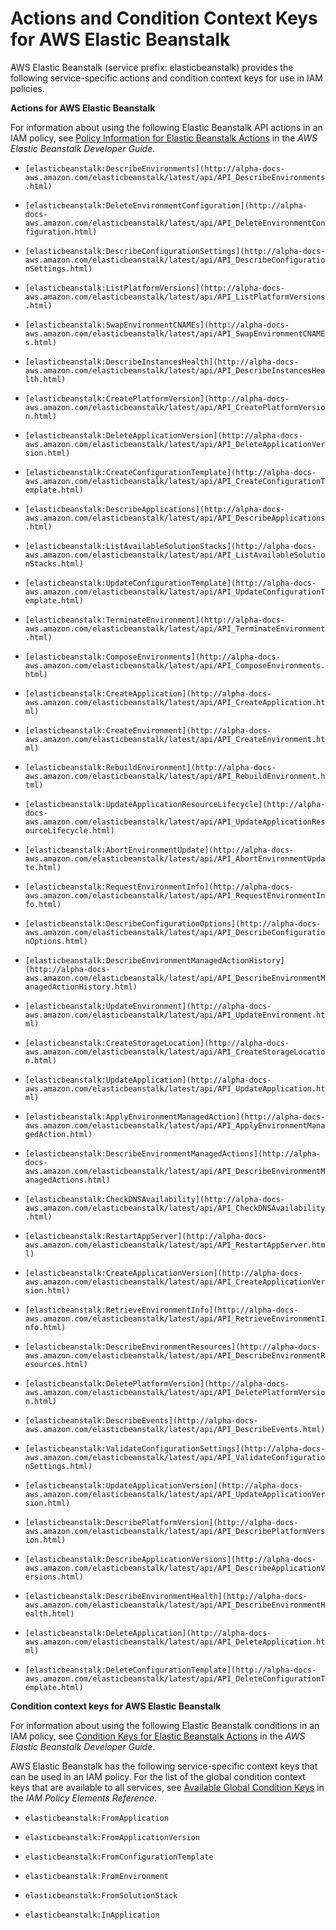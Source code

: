 # Actions and Condition Context Keys for AWS Elastic Beanstalk<a name="list_elasticbeanstalk"></a>

AWS Elastic Beanstalk \(service prefix: elasticbeanstalk\) provides the following service\-specific actions and condition context keys for use in IAM policies\.

**Actions for AWS Elastic Beanstalk**

For information about using the following Elastic Beanstalk API actions in an IAM policy, see [Policy Information for Elastic Beanstalk Actions](http://alpha-docs-aws.amazon.com/elasticbeanstalk/latest/dg/AWSHowTo.iam.policies.actions.html#AWSHowTo.iam.policies.actions.table) in the *AWS Elastic Beanstalk Developer Guide*\.

+ `[elasticbeanstalk:DescribeEnvironments](http://alpha-docs-aws.amazon.com/elasticbeanstalk/latest/api/API_DescribeEnvironments.html)`

+ `[elasticbeanstalk:DeleteEnvironmentConfiguration](http://alpha-docs-aws.amazon.com/elasticbeanstalk/latest/api/API_DeleteEnvironmentConfiguration.html)`

+ `[elasticbeanstalk:DescribeConfigurationSettings](http://alpha-docs-aws.amazon.com/elasticbeanstalk/latest/api/API_DescribeConfigurationSettings.html)`

+ `[elasticbeanstalk:ListPlatformVersions](http://alpha-docs-aws.amazon.com/elasticbeanstalk/latest/api/API_ListPlatformVersions.html)`

+ `[elasticbeanstalk:SwapEnvironmentCNAMEs](http://alpha-docs-aws.amazon.com/elasticbeanstalk/latest/api/API_SwapEnvironmentCNAMEs.html)`

+ `[elasticbeanstalk:DescribeInstancesHealth](http://alpha-docs-aws.amazon.com/elasticbeanstalk/latest/api/API_DescribeInstancesHealth.html)`

+ `[elasticbeanstalk:CreatePlatformVersion](http://alpha-docs-aws.amazon.com/elasticbeanstalk/latest/api/API_CreatePlatformVersion.html)`

+ `[elasticbeanstalk:DeleteApplicationVersion](http://alpha-docs-aws.amazon.com/elasticbeanstalk/latest/api/API_DeleteApplicationVersion.html)`

+ `[elasticbeanstalk:CreateConfigurationTemplate](http://alpha-docs-aws.amazon.com/elasticbeanstalk/latest/api/API_CreateConfigurationTemplate.html)`

+ `[elasticbeanstalk:DescribeApplications](http://alpha-docs-aws.amazon.com/elasticbeanstalk/latest/api/API_DescribeApplications.html)`

+ `[elasticbeanstalk:ListAvailableSolutionStacks](http://alpha-docs-aws.amazon.com/elasticbeanstalk/latest/api/API_ListAvailableSolutionStacks.html)`

+ `[elasticbeanstalk:UpdateConfigurationTemplate](http://alpha-docs-aws.amazon.com/elasticbeanstalk/latest/api/API_UpdateConfigurationTemplate.html)`

+ `[elasticbeanstalk:TerminateEnvironment](http://alpha-docs-aws.amazon.com/elasticbeanstalk/latest/api/API_TerminateEnvironment.html)`

+ `[elasticbeanstalk:ComposeEnvironments](http://alpha-docs-aws.amazon.com/elasticbeanstalk/latest/api/API_ComposeEnvironments.html)`

+ `[elasticbeanstalk:CreateApplication](http://alpha-docs-aws.amazon.com/elasticbeanstalk/latest/api/API_CreateApplication.html)`

+ `[elasticbeanstalk:CreateEnvironment](http://alpha-docs-aws.amazon.com/elasticbeanstalk/latest/api/API_CreateEnvironment.html)`

+ `[elasticbeanstalk:RebuildEnvironment](http://alpha-docs-aws.amazon.com/elasticbeanstalk/latest/api/API_RebuildEnvironment.html)`

+ `[elasticbeanstalk:UpdateApplicationResourceLifecycle](http://alpha-docs-aws.amazon.com/elasticbeanstalk/latest/api/API_UpdateApplicationResourceLifecycle.html)`

+ `[elasticbeanstalk:AbortEnvironmentUpdate](http://alpha-docs-aws.amazon.com/elasticbeanstalk/latest/api/API_AbortEnvironmentUpdate.html)`

+ `[elasticbeanstalk:RequestEnvironmentInfo](http://alpha-docs-aws.amazon.com/elasticbeanstalk/latest/api/API_RequestEnvironmentInfo.html)`

+ `[elasticbeanstalk:DescribeConfigurationOptions](http://alpha-docs-aws.amazon.com/elasticbeanstalk/latest/api/API_DescribeConfigurationOptions.html)`

+ `[elasticbeanstalk:DescribeEnvironmentManagedActionHistory](http://alpha-docs-aws.amazon.com/elasticbeanstalk/latest/api/API_DescribeEnvironmentManagedActionHistory.html)`

+ `[elasticbeanstalk:UpdateEnvironment](http://alpha-docs-aws.amazon.com/elasticbeanstalk/latest/api/API_UpdateEnvironment.html)`

+ `[elasticbeanstalk:CreateStorageLocation](http://alpha-docs-aws.amazon.com/elasticbeanstalk/latest/api/API_CreateStorageLocation.html)`

+ `[elasticbeanstalk:UpdateApplication](http://alpha-docs-aws.amazon.com/elasticbeanstalk/latest/api/API_UpdateApplication.html)`

+ `[elasticbeanstalk:ApplyEnvironmentManagedAction](http://alpha-docs-aws.amazon.com/elasticbeanstalk/latest/api/API_ApplyEnvironmentManagedAction.html)`

+ `[elasticbeanstalk:DescribeEnvironmentManagedActions](http://alpha-docs-aws.amazon.com/elasticbeanstalk/latest/api/API_DescribeEnvironmentManagedActions.html)`

+ `[elasticbeanstalk:CheckDNSAvailability](http://alpha-docs-aws.amazon.com/elasticbeanstalk/latest/api/API_CheckDNSAvailability.html)`

+ `[elasticbeanstalk:RestartAppServer](http://alpha-docs-aws.amazon.com/elasticbeanstalk/latest/api/API_RestartAppServer.html)`

+ `[elasticbeanstalk:CreateApplicationVersion](http://alpha-docs-aws.amazon.com/elasticbeanstalk/latest/api/API_CreateApplicationVersion.html)`

+ `[elasticbeanstalk:RetrieveEnvironmentInfo](http://alpha-docs-aws.amazon.com/elasticbeanstalk/latest/api/API_RetrieveEnvironmentInfo.html)`

+ `[elasticbeanstalk:DescribeEnvironmentResources](http://alpha-docs-aws.amazon.com/elasticbeanstalk/latest/api/API_DescribeEnvironmentResources.html)`

+ `[elasticbeanstalk:DeletePlatformVersion](http://alpha-docs-aws.amazon.com/elasticbeanstalk/latest/api/API_DeletePlatformVersion.html)`

+ `[elasticbeanstalk:DescribeEvents](http://alpha-docs-aws.amazon.com/elasticbeanstalk/latest/api/API_DescribeEvents.html)`

+ `[elasticbeanstalk:ValidateConfigurationSettings](http://alpha-docs-aws.amazon.com/elasticbeanstalk/latest/api/API_ValidateConfigurationSettings.html)`

+ `[elasticbeanstalk:UpdateApplicationVersion](http://alpha-docs-aws.amazon.com/elasticbeanstalk/latest/api/API_UpdateApplicationVersion.html)`

+ `[elasticbeanstalk:DescribePlatformVersion](http://alpha-docs-aws.amazon.com/elasticbeanstalk/latest/api/API_DescribePlatformVersion.html)`

+ `[elasticbeanstalk:DescribeApplicationVersions](http://alpha-docs-aws.amazon.com/elasticbeanstalk/latest/api/API_DescribeApplicationVersions.html)`

+ `[elasticbeanstalk:DescribeEnvironmentHealth](http://alpha-docs-aws.amazon.com/elasticbeanstalk/latest/api/API_DescribeEnvironmentHealth.html)`

+ `[elasticbeanstalk:DeleteApplication](http://alpha-docs-aws.amazon.com/elasticbeanstalk/latest/api/API_DeleteApplication.html)`

+ `[elasticbeanstalk:DeleteConfigurationTemplate](http://alpha-docs-aws.amazon.com/elasticbeanstalk/latest/api/API_DeleteConfigurationTemplate.html)`

**Condition context keys for AWS Elastic Beanstalk**

For information about using the following Elastic Beanstalk conditions in an IAM policy, see [Condition Keys for Elastic Beanstalk Actions](http://alpha-docs-aws.amazon.com/elasticbeanstalk/latest/dg/AWSHowTo.iam.policies.actions.html#AWSHowTo.iam.policies.conditions) in the *AWS Elastic Beanstalk Developer Guide*\.

AWS Elastic Beanstalk has the following service\-specific context keys that can be used in an IAM policy\. For the list of the global condition context keys that are available to all services, see [Available Global Condition Keys](reference_policies_condition-keys.md#AvailableKeys) in the *IAM Policy Elements Reference*\.

+ `elasticbeanstalk:FromApplication`

+ `elasticbeanstalk:FromApplicationVersion`

+ `elasticbeanstalk:FromConfigurationTemplate`

+ `elasticbeanstalk:FromEnvironment`

+ `elasticbeanstalk:FromSolutionStack`

+ `elasticbeanstalk:InApplication`